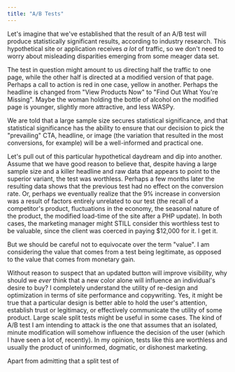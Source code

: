 ```yaml
---
title: "A/B Tests"
---
```


Let's imagine that we've established that the result of an A/B test will produce statistically significant results, according to industry research. This hypothetical site or application receives *a lot* of traffic, so we don't need to worry about misleading disparities emerging from some meager data set.

The test in question might amount to us directing half the traffic to one page, while the other half is directed at a modified version of that page. Perhaps a call to action is red in one case, yellow in another. Perhaps the headline is changed from "View Products Now" to "Find Out What You're Missing". Maybe the woman holding the bottle of alcohol on the modified page is younger, slightly more attractive, and less WASPy.

We are told that a large sample size secures statistical significance, and that statistical significance has the ability to ensure that our decision to pick the "prevailing" CTA, headline, or image (the variation that resulted in the most conversions, for example) will be a well-informed and practical one.

Let's pull out of this particular hypothetical daydream and dip into another. Assume that we have good reason to believe that, despite having a large sample size and a killer headline and raw data that appears to point to the superior variant, the test was worthless. Perhaps a few months later the resulting data shows that the previous test had no effect on the conversion rate. Or, perhaps we eventually realize that the 9% increase in conversion was a result of factors entirely unrelated to our test (the recall of a competitor's product, fluctuations in the economy, the seasonal nature of the product, the modified load-time of the site after a PHP update). In both cases, the marketing manager might STILL consider this worthless test to be valuable, since the client was coerced in paying $12,000 for it. I get it.

But we should be careful not to equivocate over the term "value". I am considering the value that comes from a test being legitimate, as opposed to the value that comes from monetary gain.

Without reason to suspect that an updated button will improve visibility, why should we *ever* think that a new color alone will influence an individual's desire to buy? I completely understand the utility of re-design and optimization in terms of site performance and copywriting. Yes, it might be true that a particular design is better able to hold the user's attention, establish trust or legitimacy, or effectively communicate the utility of some product. Large scale split tests might be useful in some cases. The kind of A/B test I am intending to attack is the one that assumes that an isolated, minute modification will somehow influence the decision of the user (which I have seen a lot of, recently). In my opinion, tests like this are worthless and usually the product of uninformed, dogmatic, or dishonest marketing.

Apart from admitting that a split test of
